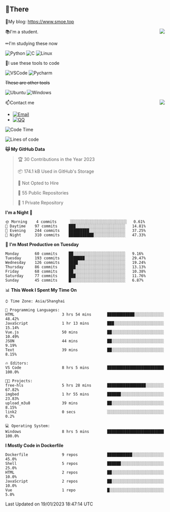 
## 👏There

📰My blog: https://www.smoe.top

<img align="right" src="https://github-readme-stats.vercel.app/api/top-langs/?username=AkashiCoin"/>


📚I'm a student.

✏I'm studying these now

![Python](https://img.shields.io/badge/-Python-blue?style=flat-square&logo=Python&logoColor=fff)
![C](https://img.shields.io/badge/-C-585858?style=flat-square&logo=C&logoColor=fff)
![Linux](https://img.shields.io/badge/-Linux-black?style=flat-square&logo=Linux&logoColor=fff)

🔨I use these tools to code

![VSCode](https://img.shields.io/badge/-VSCode-blue?style=flat-square&logo=visualstudiocode&logoColor=fff)
![Pycharm](https://img.shields.io/badge/-Pycharm-green?style=flat-square&logo=pycharm&logoColor=fff)

 ~~These are other tools~~

![Ubuntu](https://img.shields.io/badge/-Ubuntu-orange?style=flat-square&logo=Ubuntu&logoColor=fff)
![Windows](https://img.shields.io/badge/-Windows-blue?style=flat-square&logo=Windows&logoColor=fff)

<img align="right" src="https://github-readme-stats.vercel.app/api?username=AkashiCoin" />


📫Contact me

* [![Email](https://img.shields.io/badge/Email-l1040186796@gmail.com-1?style=social&logoColor=fff)](mailto:l1040186796@gmail.com)
* [![QQ](https://img.shields.io/badge/QQ-1040186796-1?style=social&logoColor=fff)](tencent://AddContact/?fromId=45&fromSubId=1&subcmd=all&uin=1040186796&website=www.oicqzone.com)

<!--START_SECTION:waka-->
![Code Time](http://img.shields.io/badge/Code%20Time-467%20hrs%2055%20mins-blue)

![Lines of code](https://img.shields.io/badge/From%20Hello%20World%20I%27ve%20Written-105%20Thousand%20lines%20of%20code-blue)

**🐱 My GitHub Data** 

> 🏆 30 Contributions in the Year 2023
 > 
> 📦 174.1 kB Used in GitHub's Storage 
 > 
> 🚫 Not Opted to Hire
 > 
> 📜 55 Public Repositories 
 > 
> 🔑 1 Private Repository 
 > 
**I'm a Night 🦉** 

```text
🌞 Morning    4 commits      ░░░░░░░░░░░░░░░░░░░░░░░░░   0.61% 
🌆 Daytime    97 commits     ███░░░░░░░░░░░░░░░░░░░░░░   14.81% 
🌃 Evening    244 commits    █████████░░░░░░░░░░░░░░░░   37.25% 
🌙 Night      310 commits    ███████████░░░░░░░░░░░░░░   47.33%

```
📅 **I'm Most Productive on Tuesday** 

```text
Monday       60 commits     ██░░░░░░░░░░░░░░░░░░░░░░░   9.16% 
Tuesday      193 commits    ███████░░░░░░░░░░░░░░░░░░   29.47% 
Wednesday    126 commits    ████░░░░░░░░░░░░░░░░░░░░░   19.24% 
Thursday     86 commits     ███░░░░░░░░░░░░░░░░░░░░░░   13.13% 
Friday       68 commits     ██░░░░░░░░░░░░░░░░░░░░░░░   10.38% 
Saturday     77 commits     ███░░░░░░░░░░░░░░░░░░░░░░   11.76% 
Sunday       45 commits     █░░░░░░░░░░░░░░░░░░░░░░░░   6.87%

```


📊 **This Week I Spent My Time On** 

```text
⌚︎ Time Zone: Asia/Shanghai

💬 Programming Languages: 
HTML                     3 hrs 54 mins       ████████████░░░░░░░░░░░░░   48.42% 
JavaScript               1 hr 13 mins        ███░░░░░░░░░░░░░░░░░░░░░░   15.14% 
Vue.js                   50 mins             ██░░░░░░░░░░░░░░░░░░░░░░░   10.49% 
JSON                     44 mins             ██░░░░░░░░░░░░░░░░░░░░░░░   9.19% 
Text                     39 mins             ██░░░░░░░░░░░░░░░░░░░░░░░   8.15%

🔥 Editors: 
VS Code                  8 hrs 5 mins        █████████████████████████   100.0%

🐱‍💻 Projects: 
free-hls                 5 hrs 28 mins       █████████████████░░░░░░░░   67.82% 
imgbed                   1 hr 55 mins        ██████░░░░░░░░░░░░░░░░░░░   23.83% 
upload_m3u8              39 mins             ██░░░░░░░░░░░░░░░░░░░░░░░   8.15% 
link2                    0 secs              ░░░░░░░░░░░░░░░░░░░░░░░░░   0.2%

💻 Operating System: 
Windows                  8 hrs 5 mins        █████████████████████████   100.0%

```

**I Mostly Code in Dockerfile** 

```text
Dockerfile               9 repos             ███████████░░░░░░░░░░░░░░   45.0% 
Shell                    5 repos             ██████░░░░░░░░░░░░░░░░░░░   25.0% 
HTML                     2 repos             ██░░░░░░░░░░░░░░░░░░░░░░░   10.0% 
JavaScript               2 repos             ██░░░░░░░░░░░░░░░░░░░░░░░   10.0% 
Vue                      1 repo              █░░░░░░░░░░░░░░░░░░░░░░░░   5.0%

```



 Last Updated on 19/01/2023 18:47:14 UTC
<!--END_SECTION:waka-->
